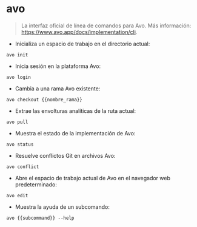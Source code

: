 # avo

> La interfaz oficial de línea de comandos para Avo.
> Más información: <https://www.avo.app/docs/implementation/cli>.

- Inicializa un espacio de trabajo en el directorio actual:

`avo init`

- Inicia sesión en la plataforma Avo:

`avo login`

- Cambia a una rama Avo existente:

`avo checkout {{nombre_rama}}`

- Extrae las envolturas analíticas de la ruta actual:

`avo pull`

- Muestra el estado de la implementación de Avo:

`avo status`

- Resuelve conflictos Git en archivos Avo:

`avo conflict`

- Abre el espacio de trabajo actual de Avo en el navegador web predeterminado:

`avo edit`

- Muestra la ayuda de un subcomando:

`avo {{subcommand}} --help`
